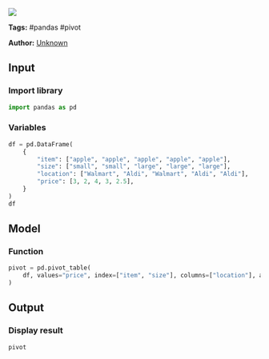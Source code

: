 <a href="https://app.naas.ai/user-redirect/naas/downloader?url=https://raw.githubusercontent.com/jupyter-naas/awesome-notebooks/master/Pandas/Pandas_Create_Pivot_Table.ipynb" target="_parent"><img src="https://naasai-public.s3.eu-west-3.amazonaws.com/open_in_naas.svg"/></a>

**Tags:** #pandas #pivot

**Author:** [Unknown](https://www.linkedin.com/company/naas-ai/)

## Input

### Import library


```python
import pandas as pd
```

### Variables


```python
df = pd.DataFrame(
    {
        "item": ["apple", "apple", "apple", "apple", "apple"],
        "size": ["small", "small", "large", "large", "large"],
        "location": ["Walmart", "Aldi", "Walmart", "Aldi", "Aldi"],
        "price": [3, 2, 4, 3, 2.5],
    }
)
df
```

## Model

### Function


```python
pivot = pd.pivot_table(
    df, values="price", index=["item", "size"], columns=["location"], aggfunc="mean"
)
```

## Output

### Display result


```python
pivot
```
